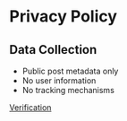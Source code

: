 # Privacy Policy

## Data Collection
- Public post metadata only
- No user information
- No tracking mechanisms

[Verification](tiktokqtv8IpXVak6nUwfiBaoJQTqsNnCMys1b.txt)
